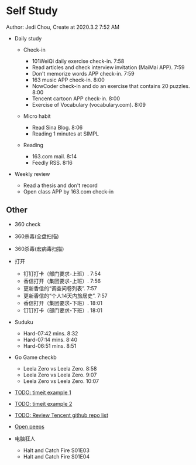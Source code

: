 # Self Study

Author: Jedi Chou, Create at 2020.3.2 7:52 AM

* Daily study
  * Check-in
    * 101WeiQi daily exercise check-in. 7:58
    * Read articles and check interview invitation (MaiMai APP). 7:59
    * Don't memorize words APP check-in. 7:59
    * 163 music APP check-in. 8:00
    * NowCoder check-in and do an exercise that contains 20 puzzles. 8:00
    * Tencent cartoon APP check-in. 8:00
    * Exercise of Vocabulary (vocabulary.com). 8:09

  * Micro habit
    * Read Sina Blog. 8:06
    * Reading 1 minutes at SIMPL

  * Reading
    * 163.com mail. 8:14
    * Feedly RSS. 8:16

* Weekly review
  * Read a thesis and don't record
  * Open class APP by 163.com check-in

## Other

* 360 check
* 360杀毒(全盘扫描)
* 360杀毒(宏病毒扫描)

* 打开
  * 钉钉打卡（部门要求-上班）. 7:54
  * 香信打开（集团要求-上班）. 7:56
  * 更新香信的“调查问卷列表”. 7:57
  * 更新香信的“个人14天内旅居史”. 7:57
  * 香信打开（集团要求-下班）. 18:01
  * 钉钉打卡（部门要求-下班）. 18:01

* Suduku
  * Hard-07:42 mins. 8:32
  * Hard-07:14 mins. 8:40
  * Hard-06:51 mins. 8:51

* Go Game checkb
  * Leela Zero vs Leela Zero. 8:58
  * Leela Zero vs Leela Zero. 9:07
  * Leela Zero vs Leela Zero. 10:07

* [TODO: timeit example 1](https://www.geeksforgeeks.org/timeit-python-examples/)
* [TODO: timeit example 2](https://www.guru99.com/timeit-python-examples.html)
* [TODO: Review Tencent github repo list](https://github.com/Tencent)
* [Open peeps](https://www.openpeeps.com/)

* 电脑狂人
  * Halt and Catch Fire S01E03
  * Halt and Catch Fire S01E04
